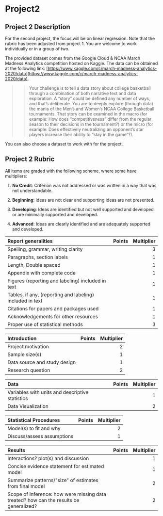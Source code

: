 # Project2


## Project 2 Description

For the second project, the focus will be on linear regression. Note that the rubric has been adjusted from project 1. You are welcome to work individually or in a group of two.

The provided dataset comes from the Google Cloud & NCAA March Madness Analytics competition hosted on Kaggle. The data can be obtained at the following link: [https://www.kaggle.com/c/march-madness-analytics-2020/data](https://www.kaggle.com/c/march-madness-analytics-2020/data).

>> Your challenge is to tell a data story about college basketball through a combination of both narrative text and data exploration. A “story” could be defined any number of ways, and that’s deliberate. You are to deeply explore (through data) the mania of the Men’s and Women’s NCAA College Basketball tournaments. That story can be examined in the macro (for example: How does “competitiveness” differ from the regular season to their decisions in the tournament?) or the micro (for example: Does effectively neutralizing an opponent’s star players increase their ability to “stay in the game”?).

You can also choose a dataset to work with for the project.


## Project 2 Rubric

All items are graded with the following scheme, where some have multipliers:

1. __No Credit__: Criterion was not addressed or was written in a way that was not understandable.

2. __Beginning__:  Ideas are not clear and supporting ideas are not presented.

3. __Developing__: Ideas are identified but not well supported and developed or are minimally supported and developed.

4. __Advanced__: Ideas are clearly identified and are adequately supported and developed.


| __Report generalities__ | __Points__  | __Multiplier__|
|:------------------------|---|---:|
|Spelling, grammar, writing clarity |   |  3 |
|Paragraphs, section labels |   | 1 |
|Length, Double spaced |   |  1 |
|Appendix with complete code |   |  1 |
|Figures (reporting and labeling) included in text|   |  1 |
|Tables, if any, (reporting and labeling) included in text|   |  1 |
|Citations for papers and packages used |   |  1 |
|Acknowledgements for other resources |   |  1 |
|Proper use of statistical methods |   |  3 |


| __Introduction__ | __Points__  | __Multiplier__ |
|:------------------------|---|---:|
|Project motivation |   |  2 |
|Sample size(s) |   | 1 |
|Data source and study design |   |  1 |
|Research question |   |  2 |



| __Data__ | __Points__  | __Multiplier__ |
|:------------------------|---|---:|
|Variables with units and descriptive statistics |   |  1 |
|Data Visualization |   | 2 |



| __Statistical Procedures__ | __Points__  | __Multiplier__ |
|:------------------------|---|---:|
|Model(s) to fit and why |   |  2 |
|Discuss/assess assumptions |   |  1 |



| __Results__ | __Points__  | __Multiplier__ |
|:------------------------|---|---:|
|Interactions? plot(s) and discussion |   |  1 |
|Concise evidence statement for estimated model |   | 1 |
|Summarize patterns/"size" of estimates from final model |   |  2 |
|Scope of Inference: how were missing data treated? how can the results be generalized? |   |  2 |

